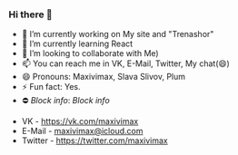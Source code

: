 ### Hi there 👋

- 🔭 I’m currently working on My site and "Trenashor"
- 🌱 I’m currently learning React
- 👯 I’m looking to collaborate with Me)
- 📫 You can reach me in VK, E-Mail, Twitter, My chat(😄)
- 😄 Pronouns: Maxivimax, Slava Slivov, Plum
- ⚡ Fun fact: Yes.
- ⛔ *Block info*: *Block info*

+ VK - https://vk.com/maxivimax
+ E-Mail - maxivimax@icloud.com 
+ Twitter - https://twitter.com/maxivimax
